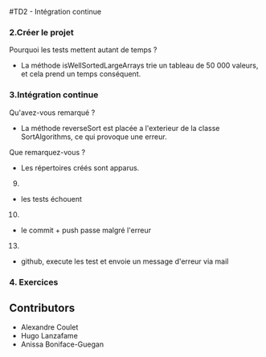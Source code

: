 #TD2 - Intégration continue

### 2.Créer le projet

Pourquoi les tests mettent autant de temps ?
 - La méthode isWellSortedLargeArrays trie un tableau de 50 000 valeurs, et cela prend un temps conséquent.

### 3.Intégration continue

Qu'avez-vous remarqué ?
- La méthode reverseSort est placée a l'exterieur de la classe SortAlgorithms, ce qui provoque une erreur.

Que remarquez-vous ?
- Les répertoires créés sont apparus.

9.
 - les tests échouent

10.
 - le commit + push passe malgré l'erreur

13.
 - github, execute les test et envoie un message d'erreur via mail

### 4. Exercices



## Contributors 

- Alexandre Coulet 
- Hugo Lanzafame
- Anissa Boniface-Guegan 


